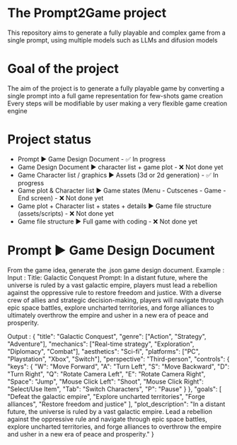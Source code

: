 # The Prompt2Game project
This repository aims to generate a fully playable and complex game from a single prompt, using multiple models such as LLMs and difusion models

# Goal of the project
The aim of the project is to generate a fully playable game by converting a single prompt into a full game representation for few-shots game creation
Every steps will be modifiable by user making a very flexible game creation engine

# Project status
- Prompt ▶ Game Design Document - ✅ In progress
- Game Design Document ▶ character list + game plot - ❌ Not done yet
- Game Character list / graphics ▶ Assets (3d or 2d generation) - ✅ In progress
- Game plot & Character list ▶ Game states (Menu - Cutscenes - Game - End screen) - ❌ Not done yet
- Game plot + Character list + states + details ▶ Game file structure (assets/scripts) - ❌ Not done yet
- Game file structure ▶ Full game with coding - ❌ Not done yet

# Prompt ▶ Game Design Document
From the game idea, generate the .json game design document.
Example :
Input : Title: Galactic Conquest
Prompt: In a distant future, where the universe is ruled by a vast galactic empire, players must lead a rebellion against the oppressive rule to restore freedom and justice. With a diverse crew of allies and strategic decision-making, players will navigate through epic space battles, explore uncharted territories, and forge alliances to ultimately overthrow the empire and usher in a new era of peace and prosperity.

Output : 
{
  "title": "Galactic Conquest",
  "genre": ["Action", "Strategy", "Adventure"],
  "mechanics": ["Real-time strategy", "Exploration", "Diplomacy", "Combat"],
  "aesthetics": "Sci-fi",
  "platforms": ["PC", "Playstation", "Xbox", "Switch"],
  "perspective": "Third-person",
  "controls": {
    "keys": {
      "W": "Move Forward",
      "A": "Turn Left",
      "S": "Move Backward",
      "D": "Turn Right",
      "Q": "Rotate Camera Left",
      "E": "Rotate Camera Right",
      "Space": "Jump",
      "Mouse Click Left": "Shoot",
      "Mouse Click Right": "Select/Use Item",
      "Tab": "Switch Characters",
      "P": "Pause"
    }
  },
  "goals": [
    "Defeat the galactic empire",
    "Explore uncharted territories",
    "Forge alliances",
    "Restore freedom and justice"
  ],
  "plot_description": "In a distant future, the universe is ruled by a vast galactic empire. Lead a rebellion against the oppressive rule and navigate through epic space battles, explore uncharted territories, and forge alliances to overthrow the empire and usher in a new era of peace and prosperity."
}
